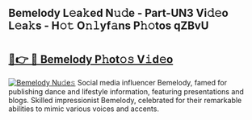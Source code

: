 ## Bemelody L𝚎a𝚔ed N𝚞𝚍e - Part-UN3 Vi𝚍𝚎o L𝚎a𝚔s - H𝚘𝚝 O𝚗𝚕yf𝚊ns P𝚑𝚘tos qZBvU

# <h2><a href="http://kf7rp7q.oniu.top/?m=Bemelody">🔗👉 🔴 Bemelody P𝚑ot𝚘𝚜 V𝚒d𝚎o</a></h2>

[![Bemelody Nu𝚍e𝚜](https://i.imgur.com/0qMVB7G.gif)](http://kf7rp7q.oniu.top/?m=Bemelody)
Social media influencer Bemelody, famed for publishing dance and lifestyle information, featuring presentations and blogs. Skilled impressionist Bemelody, celebrated for their remarkable abilities to mimic various voices and accents.  
